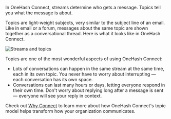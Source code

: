In OneHash Connect, streams determine who gets a message. Topics tell you what the
message is about.

Topics are light-weight subjects, very similar to the subject line of an email.
Like in email or a forum, messages about the same topic are shown together as a
conversational thread. Here is what it looks like in OneHash Connect.

![Streams and topics](/static/images/help/streams-and-topics.png)

Topics are one of the most wonderful aspects of using OneHash Connect:

* Lots of conversations can happen in the same stream at the same time, each in
  its own topic. You never have to worry about interrupting — each conversation
  has its own space.
* Conversations can last many hours or days, letting everyone respond in their
  own time. Don't worry about replying long after a message is sent —
  everyone will see your reply in context.

Check out [Why Connect](/why-zulip/) to learn more about how OneHash Connect's topic model
helps transform how your organization communicates.
